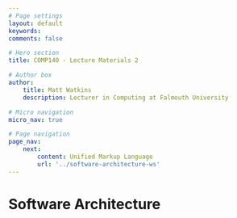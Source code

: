 ```yaml
---
# Page settings
layout: default
keywords:
comments: false

# Hero section
title: COMP140 - Lecture Materials 2

# Author box
author:
    title: Matt Watkins
    description: Lecturer in Computing at Falmouth University

# Micro navigation
micro_nav: true

# Page navigation
page_nav:
    next:
        content: Unified Markup Language
        url: '../software-architecture-ws'
---
```


# Software Architecture
<!--stackedit_data:
eyJoaXN0b3J5IjpbLTE0MzIzMzU0MjhdfQ==
-->
